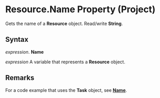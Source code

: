 
# Resource.Name Property (Project)

Gets the name of a  **Resource** object. Read/write **String**.


## Syntax

 _expression_. **Name**

 _expression_ A variable that represents a **Resource** object.


## Remarks

For a code example that uses the  **Task** object, see **[Name](2df034b0-13bc-f912-abbc-6b97b8c8d5ed.md)**.

